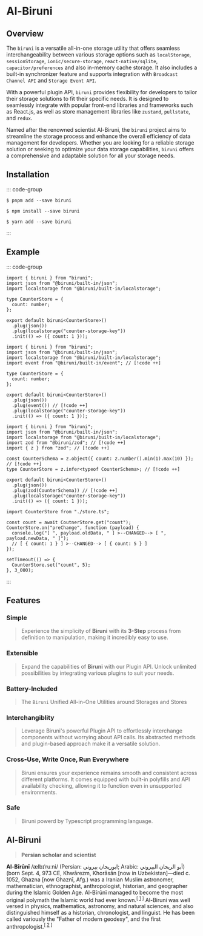 # Al-Biruni

## Overview

The `biruni` is a versatile all-in-one storage utility that offers seamless interchangeability between various storage options such as `localStorage`, `sessionStorage`, `ionic/secure-storage`, `react-native/sqlite`, `capacitor/preferences` and also in-memory cache storage. It also includes a built-in synchronizer feature and supports integration with `Broadcast Channel API` and `Storage Event API`.

With a powerful plugin API, `biruni` provides flexibility for developers to tailor their storage solutions to fit their specific needs. It is designed to seamlessly integrate with popular front-end libraries and frameworks such as React.js, as well as store management libraries like `zustand`, `pullstate`, and `redux`.

Named after the renowned scientist Al-Biruni, the `biruni` project aims to streamline the storage process and enhance the overall efficiency of data management for developers. Whether you are looking for a reliable storage solution or seeking to optimize your data storage capabilities, `biruni` offers a comprehensive and adaptable solution for all your storage needs.

## Installation

::: code-group

```shell [pnpm]
$ pnpm add --save biruni
```

```shell [npm]
$ npm install --save biruni
```

```shell [yarn]
$ yarn add --save biruni
```

:::

## Example

::: code-group

```tsx [initialize]
import { biruni } from "biruni";
import json from "@biruni/built-in/json";
import localstorage from "@biruni/built-in/localstorage";

type CounterStore = {
  count: number;
};

export default biruni<CounterStore>()
  .plug(json())
  .plug(localstorage("counter-storage-key"))
  .init(() => ({ count: 1 }));
```

```tsx [add observer/events]
import { biruni } from "biruni";
import json from "@biruni/built-in/json";
import localstorage from "@biruni/built-in/localstorage";
import event from "@biruni/built-in/event"; // [!code ++]

type CounterStore = {
  count: number;
};

export default biruni<CounterStore>()
  .plug(json())
  .plug(event()) // [!code ++]
  .plug(localstorage("counter-storage-key"))
  .init(() => ({ count: 1 }));
```

```tsx [add zod validation]
import { biruni } from "biruni";
import json from "@biruni/built-in/json";
import localstorage from "@biruni/built-in/localstorage";
import zod from "@biruni/zod"; // [!code ++]
import { z } from "zod"; // [!code ++]

const CounterSchema = z.object({ count: z.number().min(1).max(10) }); // [!code ++]
type CounterStore = z.infer<typeof CounterSchema>; // [!code ++]

export default biruni<CounterStore>()
  .plug(json())
  .plug(zod(CounterSchema)) // [!code ++]
  .plug(localstorage("counter-storage-key"))
  .init(() => ({ count: 1 }));
```

```tsx [manipulate with set/get]
import CounterStore from "./store.ts";

const count = await CoutnerStore.get("count");
CounterStore.on("preChange", function (payload) {
  console.log("[ ", payload.oldData, " ] >--CHANGED--> [ ", payload.newData, " ]");
  // [ { count: 1 } ] >--CHANGED--> [ { count: 5 } ]
});

setTimeout(() => {
  CounterStore.set("count", 5);
}, 3_000);
```

:::

## Features

### Simple

> Experience the simplicity of **Biruni** with its **3-Step** process from definition to manipulation, making it incredibly easy to use.

### Extensible

> Expand the capabilities of **Biruni** with our Plugin API. Unlock unlimited possibilities by integrating various plugins to suit your needs.

### Battery-Included

> The `Biruni` Unified All-in-One Utilities around Storages and Stores

### Interchangiblity

> Leverage Biruni's powerful Plugin API to effortlessly interchange components without worrying about API calls. Its abstracted methods and plugin-based approach make it a versatile solution.

### Cross-Use, Write Once, Run Everywhere

> Biruni ensures your experience remains smooth and consistent across different platforms. It comes equipped with built-in polyfills and API availability checking, allowing it to function even in unsupported environments.

### Safe

> Biruni powerd by Typescript programming language.

## Al-Biruni

> **Persian scholar and scientist**

**Al-Bīrūnī** /ælbɪˈruːni/ (Persian: ابوریحان بیرونی; Arabic: أبو الريحان البيروني) (born Sept. 4, 973 CE, Khwārezm, Khorāsān [now in Uzbekistan]—died c. 1052, Ghazna [now Ghaznī, Afg.) was a Iranian Muslim astronomer, mathematician, ethnographist, anthropologist, historian, and geographer during the Islamic Golden Age. Al-Bīrūnī managed to become the most original polymath the Islamic world had ever known.<sup>[ [1] ]</sup>
Al-Biruni was well versed in physics, mathematics, astronomy, and natural sciences, and also distinguished himself as a historian, chronologist, and linguist. He has been called variously the "Father of modern geodesy", and the first anthropologist.<sup>[ [2] ]</sup>

[1]: https://www.britannica.com/biography/al-Biruni
[2]: https://wikipedia.com/en/al-biruni
